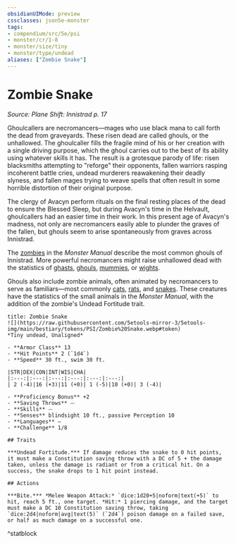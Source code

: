 ```yaml
---
obsidianUIMode: preview
cssclasses: json5e-monster
tags:
- compendium/src/5e/psi
- monster/cr/1-8
- monster/size/tiny
- monster/type/undead
aliases: ["Zombie Snake"]
---
```

# Zombie Snake
*Source: Plane Shift: Innistrad p. 17*  

Ghoulcallers are necromancers—mages who use black mana to call forth the dead from graveyards. These risen dead are called ghouls, or the unhallowed. The ghoulcaller fills the fragile mind of his or her creation with a single driving purpose, which the ghoul carries out to the best of its ability using whatever skills it has. The result is a grotesque parody of life: risen blacksmiths attempting to "reforge" their opponents, fallen warriors rasping incoherent battle cries, undead murderers reawakening their deadly slyness, and fallen mages trying to weave spells that often result in some horrible distortion of their original purpose.

The clergy of Avacyn perform rituals on the final resting places of the dead to ensure the Blessed Sleep, but during Avacyn's time in the Helvault, ghoulcallers had an easier time in their work. In this present age of Avacyn's madness, not only are necromancers easily able to plunder the graves of the fallen, but ghouls seem to arise spontaneously from graves across Innistrad.

The [zombies](2-Mechanics/CLI/bestiary/undead/zombie.md) in the *Monster Manual* describe the most common ghouls of Innistrad. More powerful necromancers might raise unhallowed dead with the statistics of [ghasts](2-Mechanics/CLI/bestiary/undead/ghast.md), [ghouls](2-Mechanics/CLI/bestiary/undead/ghoul.md), [mummies](2-Mechanics/CLI/bestiary/undead/mummy.md), or [wights](2-Mechanics/CLI/bestiary/undead/wight.md).

Ghouls also include zombie animals, often animated by necromancers to serve as familiars—most commonly [cats](2-Mechanics/CLI/bestiary/undead/zombie-cat-psi.md), [rats](2-Mechanics/CLI/bestiary/undead/zombie-rat-psi.md), and [snakes](2-Mechanics/CLI/bestiary/undead/zombie-snake-psi.md). These creatures have the statistics of the small animals in the *Monster Manual*, with the addition of the zombie's Undead Fortitude trait.

```ad-statblock
title: Zombie Snake
![](https://raw.githubusercontent.com/5etools-mirror-3/5etools-img/main/bestiary/tokens/PSI/Zombie%20Snake.webp#token)
*Tiny undead, Unaligned*

- **Armor Class** 13
- **Hit Points** 2 (`1d4`)
- **Speed** 30 ft., swim 30 ft.

|STR|DEX|CON|INT|WIS|CHA|
|:---:|:---:|:---:|:---:|:---:|:---:|
| 2 (-4)|16 (+3)|11 (+0)| 1 (-5)|10 (+0)| 3 (-4)|

- **Proficiency Bonus** +2
- **Saving Throws** ⏤
- **Skills** ⏤
- **Senses** blindsight 10 ft., passive Perception 10
- **Languages** —
- **Challenge** 1/8

## Traits

***Undead Fortitude.*** If damage reduces the snake to 0 hit points, it must make a Constitution saving throw with a DC of 5 + the damage taken, unless the damage is radiant or from a critical hit. On a success, the snake drops to 1 hit point instead.

## Actions

***Bite.*** *Melee Weapon Attack:* `dice:1d20+5|noform|text(+5)` to hit, reach 5 ft., one target. *Hit:* 1 piercing damage, and the target must make a DC 10 Constitution saving throw, taking `dice:2d4|noform|avg|text(5)` (`2d4`) poison damage on a failed save, or half as much damage on a successful one.
```
^statblock